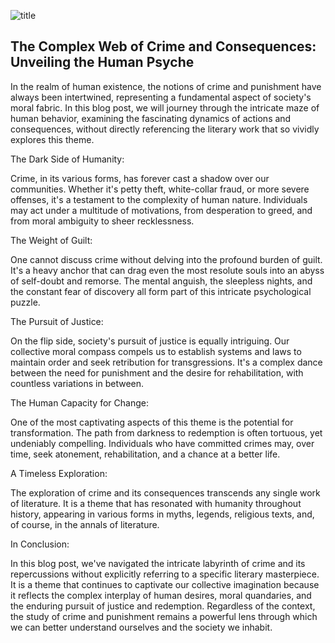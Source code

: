 
![title](https://www.spectator.co.uk/wp-content/uploads/2022/01/Murder-Bridgeman.jpg)



## The Complex Web of Crime and Consequences: Unveiling the Human Psyche

In the realm of human existence, the notions of crime and punishment have always been intertwined, representing a fundamental aspect of society's moral fabric. In this blog post, we will journey through the intricate maze of human behavior, examining the fascinating dynamics of actions and consequences, without directly referencing the literary work that so vividly explores this theme.

The Dark Side of Humanity:

Crime, in its various forms, has forever cast a shadow over our communities. Whether it's petty theft, white-collar fraud, or more severe offenses, it's a testament to the complexity of human nature. Individuals may act under a multitude of motivations, from desperation to greed, and from moral ambiguity to sheer recklessness.

The Weight of Guilt:

One cannot discuss crime without delving into the profound burden of guilt. It's a heavy anchor that can drag even the most resolute souls into an abyss of self-doubt and remorse. The mental anguish, the sleepless nights, and the constant fear of discovery all form part of this intricate psychological puzzle.

The Pursuit of Justice:

On the flip side, society's pursuit of justice is equally intriguing. Our collective moral compass compels us to establish systems and laws to maintain order and seek retribution for transgressions. It's a complex dance between the need for punishment and the desire for rehabilitation, with countless variations in between.

The Human Capacity for Change:

One of the most captivating aspects of this theme is the potential for transformation. The path from darkness to redemption is often tortuous, yet undeniably compelling. Individuals who have committed crimes may, over time, seek atonement, rehabilitation, and a chance at a better life.

A Timeless Exploration:

The exploration of crime and its consequences transcends any single work of literature. It is a theme that has resonated with humanity throughout history, appearing in various forms in myths, legends, religious texts, and, of course, in the annals of literature.

In Conclusion:

In this blog post, we've navigated the intricate labyrinth of crime and its repercussions without explicitly referring to a specific literary masterpiece. It is a theme that continues to captivate our collective imagination because it reflects the complex interplay of human desires, moral quandaries, and the enduring pursuit of justice and redemption. Regardless of the context, the study of crime and punishment remains a powerful lens through which we can better understand ourselves and the society we inhabit.
